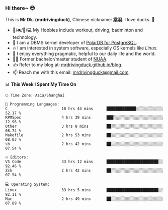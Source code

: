 ### Hi there~ 😎

This is **Mr Dk. (mrdrivingduck)**, Chinese nickname: **棠羽**. I love ducks. 🦆

- 💪/🚘/🏸/💻 My Hobbies include workout, driving, badminton and technology.
- 🍊 I am a DBMS kernel developer of [PolarDB for PostgreSQL](https://github.com/ApsaraDB/PolarDB-for-PostgreSQL).
- 🔥 I am interested in system software, especially OS kernels like *Linux*.
- 🔧 I enjoy everything pragmatic, helpful to our daily life and the world.
- 👨‍🎓 Former bachelor/master student of [NUAA](https://en.wikipedia.org/wiki/Nanjing_University_of_Aeronautics_and_Astronautics).
- ✍ Refer to my blog at: [mrdrivingduck.github.io/blog](https://mrdrivingduck.github.io/blog/).
- 📫 Reach me with this email: [mrdrivingduck@gmail.com](mailto:mrdrivingduck@gmail.com).

<!--START_SECTION:waka-->
📊 **This Week I Spent My Time On** 

```text
🕑︎ Time Zone: Asia/Shanghai

💬 Programming Languages: 
C                        18 hrs 44 mins      █████████████░░░░░░░░░░░░   52.17 % 
RPMSpec                  4 hrs 39 mins       ███░░░░░░░░░░░░░░░░░░░░░░   12.96 % 
Other                    3 hrs 8 mins        ██░░░░░░░░░░░░░░░░░░░░░░░   08.74 % 
Makefile                 2 hrs 53 mins       ██░░░░░░░░░░░░░░░░░░░░░░░   08.03 % 
sh                       2 hrs 42 mins       ██░░░░░░░░░░░░░░░░░░░░░░░   07.54 % 

🔥 Editors: 
VS Code                  33 hrs 12 mins      ███████████████████████░░   92.46 % 
Zsh                      2 hrs 42 mins       ██░░░░░░░░░░░░░░░░░░░░░░░   07.54 % 

💻 Operating System: 
Linux                    33 hrs 5 mins       ███████████████████████░░   92.11 % 
Mac                      2 hrs 49 mins       ██░░░░░░░░░░░░░░░░░░░░░░░   07.89 % 
```


<!--END_SECTION:waka-->

<!-- ![Mr Dk.'s GitHub Stats](https://github-readme-stats.vercel.app/api?username=mrdrivingduck&count_private&show_icons=true&theme=buefy) -->

<!-- ![Most Used Languages](https://github-readme-stats.vercel.app/api/top-langs/?username=mrdrivingduck&exclude_repo=mips32-CPU,snort-tcp-socket&theme=buefy&layout=compact&langs_count=10) -->


<!--
**mrdrivingduck/mrdrivingduck** is a ✨ _special_ ✨ repository because its `README.md` (this file) appears on your GitHub profile.

Here are some ideas to get you started:

- 🔭 I’m currently working on ...
- 🌱 I’m currently learning ...
- 👯 I’m looking to collaborate on ...
- 🤔 I’m looking for help with ...
- 💬 Ask me about ...
- 📫 How to reach me: ...
- 😄 Pronouns: ...
- ⚡ Fun fact: ...
-->
